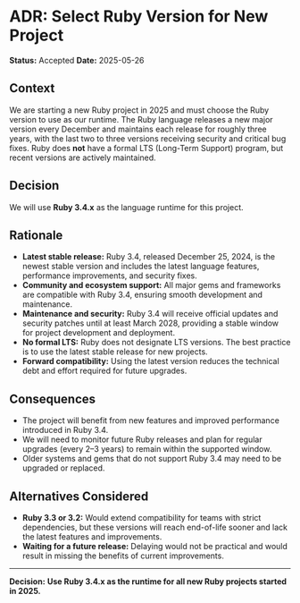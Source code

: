 # ADR: Select Ruby Version for New Project

**Status:** Accepted
**Date:** 2025-05-26

## Context

We are starting a new Ruby project in 2025 and must choose the Ruby version to use as our runtime. The Ruby language releases a new major version every December and maintains each release for roughly three years, with the last two to three versions receiving security and critical bug fixes. Ruby does **not** have a formal LTS (Long-Term Support) program, but recent versions are actively maintained.

## Decision

We will use **Ruby 3.4.x** as the language runtime for this project.

## Rationale

* **Latest stable release:** Ruby 3.4, released December 25, 2024, is the newest stable version and includes the latest language features, performance improvements, and security fixes.
* **Community and ecosystem support:** All major gems and frameworks are compatible with Ruby 3.4, ensuring smooth development and maintenance.
* **Maintenance and security:** Ruby 3.4 will receive official updates and security patches until at least March 2028, providing a stable window for project development and deployment.
* **No formal LTS:** Ruby does not designate LTS versions. The best practice is to use the latest stable release for new projects.
* **Forward compatibility:** Using the latest version reduces the technical debt and effort required for future upgrades.

## Consequences

* The project will benefit from new features and improved performance introduced in Ruby 3.4.
* We will need to monitor future Ruby releases and plan for regular upgrades (every 2–3 years) to remain within the supported window.
* Older systems and gems that do not support Ruby 3.4 may need to be upgraded or replaced.

## Alternatives Considered

* **Ruby 3.3 or 3.2:** Would extend compatibility for teams with strict dependencies, but these versions will reach end-of-life sooner and lack the latest features and improvements.
* **Waiting for a future release:** Delaying would not be practical and would result in missing the benefits of current improvements.

---

**Decision:**
**Use Ruby 3.4.x as the runtime for all new Ruby projects started in 2025.**
